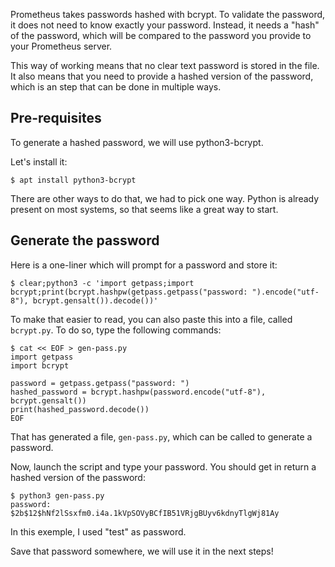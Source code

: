 Prometheus takes passwords hashed with bcrypt. To validate the password,
it does not need to know exactly your password. Instead, it needs a "hash" of
the password, which will be compared to the password you provide to your
Prometheus server.

This way of working means that no clear text password is stored in the file. It
also means that you need to provide a hashed version of the password, which is
an step that can be done in multiple ways.


## Pre-requisites

To generate a hashed password, we will use python3-bcrypt.

Let's install it:

```
$ apt install python3-bcrypt
```

There are other ways to do that, we had to pick one way. Python is already
present on most systems, so that seems like a great way to start.

## Generate the password

Here is a one-liner which will prompt for a password and store it:

```
$ clear;python3 -c 'import getpass;import bcrypt;print(bcrypt.hashpw(getpass.getpass("password: ").encode("utf-8"), bcrypt.gensalt()).decode())'
```

To make that easier to read, you can also paste this into a file, called
`bcrypt.py`. To do so, type the following commands:

```
$ cat << EOF > gen-pass.py
import getpass
import bcrypt

password = getpass.getpass("password: ")
hashed_password = bcrypt.hashpw(password.encode("utf-8"), bcrypt.gensalt())
print(hashed_password.decode())
EOF
```

That has generated a file, `gen-pass.py`, which can be called to generate a
password.

Now, launch the script and type your password. You should get in return a hashed
version of the password:

```
$ python3 gen-pass.py
password:
$2b$12$hNf2lSsxfm0.i4a.1kVpSOVyBCfIB51VRjgBUyv6kdnyTlgWj81Ay
```

In this exemple, I used "test" as password.

Save that password somewhere, we will use it in the next steps!
